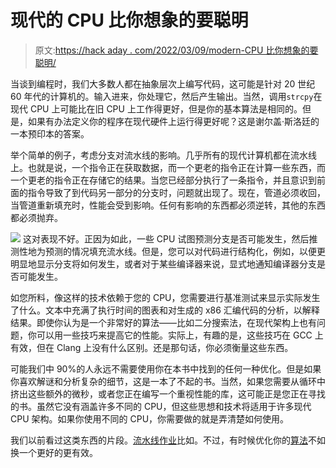 # 现代的 CPU 比你想象的要聪明

> 原文:[https://hack aday . com/2022/03/09/modern-CPU 比你想象的要聪明/](https://hackaday.com/2022/03/09/modern-cpus-are-smarter-than-you-might-realize/)

当谈到编程时，我们大多数人都在抽象层次上编写代码，这可能是针对 20 世纪 60 年代的计算机的。输入进来，你处理它，然后产生输出。当然，调用`strcpy`在现代 CPU 上可能比在旧 CPU 上工作得更好，但是你的基本算法是相同的。但是，如果有办法定义你的程序在现代硬件上运行得更好呢？这是谢尔盖·斯洛廷的一本预印本的答案。

举个简单的例子，考虑分支对流水线的影响。几乎所有的现代计算机都在流水线上。也就是说，一个指令正在获取数据，而一个更老的指令正在计算一些东西，而一个更老的指令正在存储它的结果。当您已经部分执行了一条指令，并且意识到前面的指令导致了到代码另一部分的分支时，问题就出现了。现在，管道必须收回，当管道重新填充时，性能会受到影响。任何有影响的东西都必须逆转，其他的东西都必须抛弃。

[![](../Images/167cea4e24b0d383acfabadc9c1bda27.png)](https://hackaday.com/wp-content/uploads/2022/03/cpusmarts_detail.png) 这对表现不好。正因为如此，一些 CPU 试图预测分支是否可能发生，然后推测性地为预测的情况填充流水线。但是，您可以对代码进行结构化，例如，以便更明显地显示分支将如何发生，或者对于某些编译器来说，显式地通知编译器分支是否可能发生。

如您所料，像这样的技术依赖于您的 CPU，您需要进行基准测试来显示实际发生了什么。文本中充满了执行时间的图表和对生成的 x86 汇编代码的分析，以解释结果。即使你认为是一个非常好的算法——比如二分搜索法，在现代架构上也有问题，你可以用一些技巧来提高它的性能。实际上，有趣的是，这些技巧在 GCC 上有效，但在 Clang 上没有什么区别。还是那句话，你必须衡量这些东西。

可能我们中 90%的人永远不需要使用你在本书中找到的任何一种优化。但是如果你喜欢解谜和分析复杂的细节，这是一本了不起的书。当然，如果您需要从循环中挤出这些额外的微秒，或者您正在编写一个重视性能的库，这可能正是您正在寻找的书。虽然它没有涵盖许多不同的 CPU，但这些思想和技术将适用于许多现代 CPU 架构。如果你使用不同的 CPU，你需要做的就是弄清楚如何使用。

我们以前看过这类东西的片段。[流水线作业](https://hackaday.com/2018/06/12/real-world-pipelining-for-fpgas/)比如。不过，有时候优化你的[算法](https://hackaday.com/2019/01/06/software-it-is-all-in-the-details/)不如换一个更好的更有效。